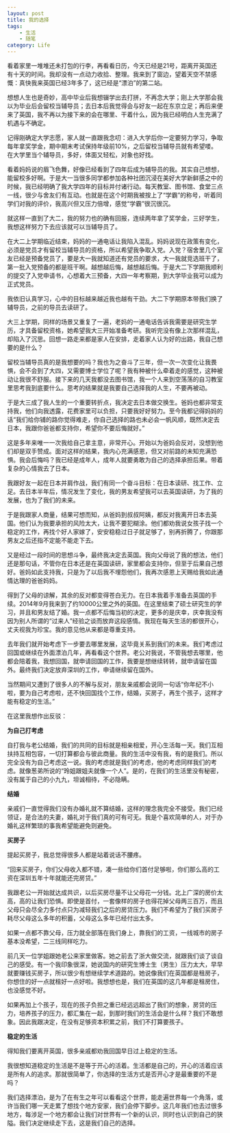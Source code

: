 ```yaml
---
layout: post
title: 我的选择
tags: 
    - 生活
    - 随笔
category: Life
---
```


看着家里一堆堆还未打包的行李，再看看日历，今天已经是21号，距离开英国还有十天的时间。我却没有一点动力收拾、整理。我来到了窗边，望着天空不禁感慨：真快我来英国已经3年多了，这已经是“漂泊”的第二站。

想想人生也是奇妙，高中毕业后我想辍学出去打拼，不再念大学；刚上大学那会我以为毕业后会留校当辅导员；去日本后我觉得会与好友一起在东京立足；再后来便来了英国，我不再以为接下来的会在哪里、干着什么，因为我已经明白人生充满了机遇与不确定。

记得刚确定大学志愿，家人就一直跟我念叨：进入大学后你一定要努力学习，争取每年拿奖学金，期中期末考试保持年级前10%，之后留校当辅导员就有希望喽。在大学里当个辅导员，多好，体面又轻松，对象也好找。

看着妈妈说的眉飞色舞，好像已经看到了四年后成为辅导员的我。其实自己想想，能留校多好啊。于是大一当很多同学都参加各种社团沉浸在美好大学新鲜感之中的时候，我已经明确了我大学四年的目标并付诸行动。每天教室、图书馆、食堂三点一线，很少与舍友们有互动。也就是在这个时期我被按上了“学霸”的称号，听着同学们对我的评价，我高兴但又压力倍增，感觉“学霸”很沉很沉。

就这样一直到了大二，我的努力也的确有回报，连续两年拿了奖学金，三好学生，我想这样努力下去应该就可以当辅导员了。

在大二上学期临近结束，妈妈的一通电话让我陷入混乱。妈妈说现在政策有变化，必须是党员才有留校当辅导员的资格，所以希望我争取入党。入党？宿舍里几个室友已经是预备党员了，要是大一我就知道还有党员的要求，大一我就竞选班干了，第一批入党预备的都是班干啊。越想越后悔，越想越后悔。于是大二下学期我顺利的提交了入党申请书，心想着大三预备，大四一年考察期，到大学毕业我可以成为正式党员。

我依旧认真学习，心中的目标越来越近我也越有干劲。大二下学期原本带我们换了辅导员，之前的导员去读研了。

大三上学期，同样的场景又重复了一遍，老妈的一通电话告诉我需要是研究生学历，才具备留校资格，她希望我大三开始准备考研。我听完没有像上次那样混乱，却陷入了沉思。回想一路走来都是家人在安排，走着家人认为好的出路，我自己想要的是什么？

留校当辅导员真的是我想要的吗？我也为之奋斗了三年，但一次一次变化让我畏惧，会不会到了大四，又需要博士学位了呢？我有种被什么牵着走的感觉，这种被动让我很不舒服。接下来的几天我都没去图书馆，我一个人来到空荡荡的自习教室里思考我到底要什么。思考的结果就是我要自己选择我的人生，不要再被动。

于是大三成了我人生的一个重要转折点，我决定去日本做交换生。爸妈也都非常支持我，他们向我透露，花费家里可以负担，只要我好好努力。至今我都记得妈妈的话“我们给你铺的路你觉得难走，你自己选择的路也未必会一帆风顺，既然决定去日本，我跟你爸爸都支持你，希望你不要后悔就好。”

这是多年来唯一一次我给自己拿主意，非常开心。开始以为爸妈会反对，没想到他们却是双手赞成。面对这样的结果，我内心充满感恩，但又对前路的未知充满恐惧。我会后悔吗？我已经是成年人，成年人就要勇敢为自己的选择承担后果。带着复杂的心情我去了日本。

我跟好友一起在日本并肩作战，我们有同一个奋斗目标：在日本读研、找工作、立足。去日本半年后，情况发生了变化，我的男友希望我可以去英国读研，为了我的发展，也为了我们的未来。

于是我跟家人商量，结果可想而知，从爸妈到叔叔阿姨，都反对我离开日本去英国。他们认为我要承担的风险太大，让我不要犯糊涂。他们都劝我说女孩子找一个稳定的工作，再找个好人家嫁了，安安稳稳过日子就足够了，别再折腾了，你跟那男友之后还指不定能不能走下去。

又是经过一段时间的思想斗争，最终我决定去英国。我向父母说了我的想法，他们还是那句话，不管你在日本还是在英国读研，家里都会支持你，但至于后果自己想好。爸妈如此支持我，只是为了以后我不埋怨他们，我再次感恩上天赐给我如此通情达理的爸爸妈妈。

得到了父母的谅解，其余的反对都变得苍白无力。在日本我着手准备去英国的手续。2014年9月我来到了约10000公里之外的英国。在这里结束了硕士研究生的学习，并且和男友结了婚。我一点都不后悔当初的决定，更多的是庆幸，庆幸我没有因为别人所谓的“过来人”经验之谈而放弃这段感情。我现在每天生活的都很开心，丈夫视我为珍宝。我的意见他从来都是尊重支持。

去年我们就开始考虑下一步要去哪里发展，这毕竟关系到我们的未来。我们考虑过回国或继续在外面漂泊几年，再看看这个世界。老公对我说，不管我想去哪里，他都会陪着我，我想回国，就申请回国的工作，我要是想继续转转，就申请留在国外。最终我们决定放弃深圳的工作，申请继续留在国外。

当然期间又遭到了很多人的不解与反对，朋友亲戚都会说同一句话“你年纪不小啦，要为自己考虑啦，还不快回国找个工作，结婚，买房子，再生个孩子，这样才能有稳定的生活。”

在这里我想作出反驳：

**为自己打考虑**

自打我与老公结婚，我们的共同的目标就是相亲相爱，开心生活每一天。我们互相扶持互相包容，一切打算都会与彼此商量。我的生活中没有我，有的是我们。所以完全没有为自己考虑这一说。我的考虑就是我们的考虑，他的考虑同样我们的考虑。就像葱弟所说的“玲姐跟姐夫就像一个人”。是的，在我们的生活里没有秘密，没有属于自己的小九九，坦诚相待，不必隐瞒。

**结婚**

亲戚们一直觉得我们没有办婚礼就不算结婚，这样的理念我完全不接受。我们已经领证，是合法的夫妻，婚礼对于我们真的可有可无。我是个喜欢简单的人，对于办婚礼这样繁琐的事我希望能避免则避免。

**买房子**

提起买房子，我总觉得很多人都是站着说话不腰疼。

“回来买房子，你们父母收入都不错，凑一些给你们首付足够啦，你们那么高的工资在深圳五年十年就能还完房贷。”

我跟老公一开始就达成共识，以后买房尽量不让父母花一分钱。北上广深的房价太高，高的让我们恐惧。即使是首付，一套像样的房子也得花掉父母两三百万，而且父母只会尽全力多付点只为减轻我们之后的房贷压力。我们不希望为了我们买房子耗尽父母这么多年的积蓄，父母这么多年已经付出太多。

如果一点都不靠父母，压力就全部落在我们身上，靠我们的工资，一线城市的房子基本没希望，二三线同样吃力。

前几天一位学姐跟她老公来家里做客。她之前去了浙大做交流，就跟我们谈了谈自己的感受。有一个我印象很深，她说国内的研究生博士生（男生）压力太大，早早就要赚钱买房子，所以很少有想继续学术道路的。她说像我们在英国都是租房子，你想住的好一点就租好一点好啦。我想想也是，我们在英国的这几年都是租房住，也没感觉不好。

如果再加上个孩子，现在的孩子负担之重已经远远超出了我们的想象，房贷的压力，培养孩子的压力，都汇集在一起，到那时我们的生活会是什么样？我们不敢想象。因此我跟决定，在没有足够资本积累之前，我们不打算要孩子。

**稳定的生活**

得知我们要离开英国，很多亲戚都劝我回国早日过上稳定的生活。

我很想知道稳定的生活是不是等于开心的活着。生活都是自己的，开心的活着应该是所有人的追求。那就很简单了，你选择的生活方式是否开心才是最重要的不是吗？

我们选择漂泊，是为了在有生之年可以看看这个世界，能走遍世界每一个角落，或许当我们哪一天走累了想找个地方安家，我们会停下脚步。这几年我们也去过很多地方，每涉足一个地方都会让我们对世界有一个新的认识，同时也认识到自己的狭隘。我们决定继续走下去，这是我们自己的选择。








